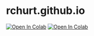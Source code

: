 # rchurt.github.io
[![Open In Colab](https://colab.research.google.com/assets/colab-badge.svg)](https://colab.research.google.com/github/rchurt/rchurt.github.io/blob/master/COVID_19_CLEANED_JHUCSSE.ipynb)
[![Open In Colab](https://colab.research.google.com/assets/colab-badge.svg)](https://colab.research.google.com/github/Lucas-Czarnecki/COVID-19-CLEANED-JHUCSSE/blob/master/notebooks/COVID_19_CLEANED_JHUCSSE.ipynb)
